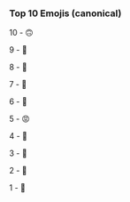 ### Top 10 Emojis (canonical)

10 - 🙃

9 -  🤫

8 -  🙏
 
7 -  😤
 
6 -  🐸
 
5 -  😡
 
4 -  🤔
 
3 -  💃
 
2 -  🌚
 
1 -  🌝

